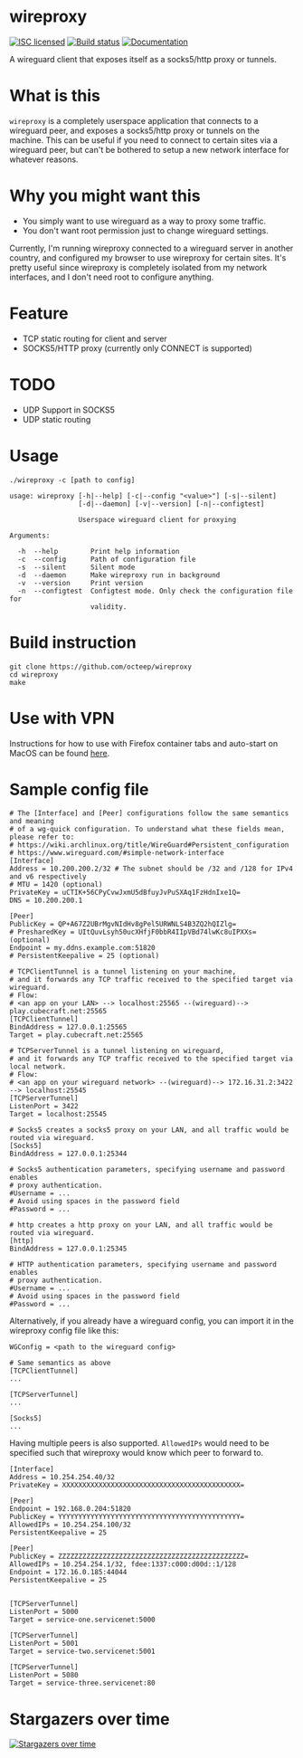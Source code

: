 # wireproxy
[![ISC licensed](https://img.shields.io/badge/license-ISC-blue)](./LICENSE)
[![Build status](https://github.com/octeep/wireproxy/actions/workflows/build.yml/badge.svg)](https://github.com/octeep/wireproxy/actions)
[![Documentation](https://img.shields.io/badge/godoc-wireproxy-blue)](https://pkg.go.dev/github.com/octeep/wireproxy)

A wireguard client that exposes itself as a socks5/http proxy or tunnels.

# What is this
`wireproxy` is a completely userspace application that connects to a wireguard peer,
and exposes a socks5/http proxy or tunnels on the machine. This can be useful if you need
to connect to certain sites via a wireguard peer, but can't be bothered to setup a new network
interface for whatever reasons.

# Why you might want this
- You simply want to use wireguard as a way to proxy some traffic.
- You don't want root permission just to change wireguard settings.

Currently, I'm running wireproxy connected to a wireguard server in another country,
and configured my browser to use wireproxy for certain sites. It's pretty useful since
wireproxy is completely isolated from my network interfaces, and I don't need root to configure
anything.

# Feature
- TCP static routing for client and server
- SOCKS5/HTTP proxy (currently only CONNECT is supported)

# TODO
- UDP Support in SOCKS5
- UDP static routing

# Usage
```
./wireproxy -c [path to config]
```

```
usage: wireproxy [-h|--help] [-c|--config "<value>"] [-s|--silent]
                 [-d|--daemon] [-v|--version] [-n|--configtest]

                 Userspace wireguard client for proxying

Arguments:

  -h  --help        Print help information
  -c  --config      Path of configuration file
  -s  --silent      Silent mode
  -d  --daemon      Make wireproxy run in background
  -v  --version     Print version
  -n  --configtest  Configtest mode. Only check the configuration file for
                    validity.
```

# Build instruction
```
git clone https://github.com/octeep/wireproxy
cd wireproxy
make
```

# Use with VPN
Instructions for how to use with Firefox container tabs and auto-start on MacOS can be found [here](/UseWithVPN.md).

# Sample config file
```
# The [Interface] and [Peer] configurations follow the same semantics and meaning
# of a wg-quick configuration. To understand what these fields mean, please refer to:
# https://wiki.archlinux.org/title/WireGuard#Persistent_configuration
# https://www.wireguard.com/#simple-network-interface
[Interface]
Address = 10.200.200.2/32 # The subnet should be /32 and /128 for IPv4 and v6 respectively
# MTU = 1420 (optional)
PrivateKey = uCTIK+56CPyCvwJxmU5dBfuyJvPuSXAq1FzHdnIxe1Q=
DNS = 10.200.200.1

[Peer]
PublicKey = QP+A67Z2UBrMgvNIdHv8gPel5URWNLS4B3ZQ2hQIZlg=
# PresharedKey = UItQuvLsyh50ucXHfjF0bbR4IIpVBd74lwKc8uIPXXs= (optional)
Endpoint = my.ddns.example.com:51820
# PersistentKeepalive = 25 (optional)

# TCPClientTunnel is a tunnel listening on your machine,
# and it forwards any TCP traffic received to the specified target via wireguard.
# Flow:
# <an app on your LAN> --> localhost:25565 --(wireguard)--> play.cubecraft.net:25565
[TCPClientTunnel]
BindAddress = 127.0.0.1:25565
Target = play.cubecraft.net:25565

# TCPServerTunnel is a tunnel listening on wireguard,
# and it forwards any TCP traffic received to the specified target via local network.
# Flow:
# <an app on your wireguard network> --(wireguard)--> 172.16.31.2:3422 --> localhost:25545
[TCPServerTunnel]
ListenPort = 3422
Target = localhost:25545

# Socks5 creates a socks5 proxy on your LAN, and all traffic would be routed via wireguard.
[Socks5]
BindAddress = 127.0.0.1:25344

# Socks5 authentication parameters, specifying username and password enables
# proxy authentication.
#Username = ...
# Avoid using spaces in the password field
#Password = ...

# http creates a http proxy on your LAN, and all traffic would be routed via wireguard.
[http]
BindAddress = 127.0.0.1:25345

# HTTP authentication parameters, specifying username and password enables
# proxy authentication.
#Username = ...
# Avoid using spaces in the password field
#Password = ...
```

Alternatively, if you already have a wireguard config, you can import it in the
wireproxy config file like this:
```
WGConfig = <path to the wireguard config>

# Same semantics as above
[TCPClientTunnel]
...

[TCPServerTunnel]
...

[Socks5]
...
```

Having multiple peers is also supported. `AllowedIPs` would need to be specified
such that wireproxy would know which peer to forward to.
```
[Interface]
Address = 10.254.254.40/32
PrivateKey = XXXXXXXXXXXXXXXXXXXXXXXXXXXXXXXXXXXXXXXXXXXX=

[Peer]
Endpoint = 192.168.0.204:51820
PublicKey = YYYYYYYYYYYYYYYYYYYYYYYYYYYYYYYYYYYYYYYYYYYYY=
AllowedIPs = 10.254.254.100/32
PersistentKeepalive = 25

[Peer]
PublicKey = ZZZZZZZZZZZZZZZZZZZZZZZZZZZZZZZZZZZZZZZZZZZZZZ=
AllowedIPs = 10.254.254.1/32, fdee:1337:c000:d00d::1/128
Endpoint = 172.16.0.185:44044
PersistentKeepalive = 25


[TCPServerTunnel]
ListenPort = 5000
Target = service-one.servicenet:5000

[TCPServerTunnel]
ListenPort = 5001
Target = service-two.servicenet:5001

[TCPServerTunnel]
ListenPort = 5080
Target = service-three.servicenet:80
```

# Stargazers over time
[![Stargazers over time](https://starchart.cc/octeep/wireproxy.svg)](https://starchart.cc/octeep/wireproxy)

